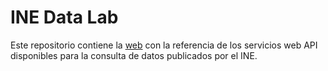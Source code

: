 # INE Data Lab

Este repositorio contiene la [web](https://uvima.github.io/datalab/) con la
referencia de los servicios web API disponibles para la consulta de datos
publicados por el INE.
